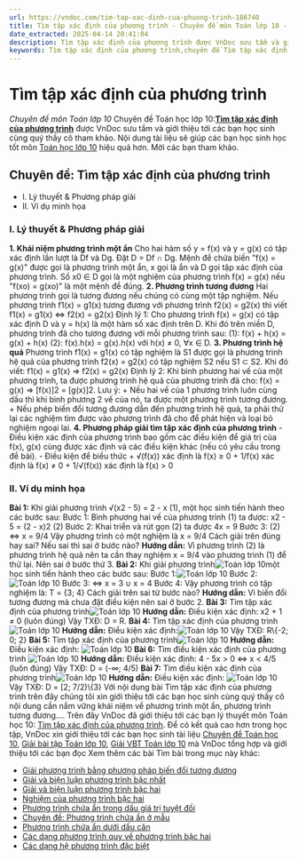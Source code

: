 ```yaml
---
url: https://vndoc.com/tim-tap-xac-dinh-cua-phuong-trinh-186740
title: Tìm tập xác định của phương trình - Chuyên đề môn Toán lớp 10 - VnDoc.com
date_extracted: 2025-04-14 20:41:04
description: Tìm tập xác định của phương trình được VnDoc sưu tầm và giới thiệu các bài chuyên đề môn Toán học lớp 10 tới các bạn học sinh và quý thầy cô tham khảo
keywords: Tìm tập xác định của phương trình,chuyên đề Tìm tập xác định của phương trình,giải toán 10,giải bài tập toán học 10,để học tốt môn toán lớp 10,chuyên đề toán lớp 10,chuyên đề toán học 10,trắc nghiệm Tìm tập xác định của phương trình
---
```


# Tìm tập xác định của phương trình
 _Chuyên đề môn Toán lớp 10_
Chuyên đề Toán học lớp 10:[**Tìm tập xác định của phương trình**](<https://vndoc.com/tim-tap-xac-dinh-cua-phuong-trinh-186740>) được VnDoc sưu tầm và giới thiệu tới các bạn học sinh cùng quý thầy cô tham khảo. Nội dung tài liệu sẽ giúp các bạn học sinh học tốt môn [Toán học lớp 10](<https://vndoc.com/toan-lop10>) hiệu quả hơn. Mời các bạn tham khảo.
## Chuyên đề: Tìm tập xác định của phương trình
  * I. Lý thuyết & Phương pháp giải
  * II. Ví dụ minh họa

### I. Lý thuyết & Phương pháp giải
**1\. Khái niệm phương trình một ẩn**
Cho hai hàm số y = f\(x\) và y = g\(x\) có tập xác định lần lượt là Df và Dg.
Đặt D = Df ∩ Dg. Mệnh đề chứa biến "f\(x\) = g\(x\)" được gọi là phương trình một ẩn, x gọi là ẩn và D gọi tập xác định của phương trình.
Số x0 ∈ D gọi là một nghiệm của phương trình f\(x\) = g\(x\) nếu "f\(xo\) = g\(xo\)" là một mệnh đề đúng.
**2\. Phương trình tương đương**
Hai phương trình gọi là tương đương nếu chúng có cùng một tập nghiệm. Nếu phương trình f1\(x\) = g1\(x\) tương đương với phương trình f2\(x\) = g2\(x\) thì viết
f1\(x\) = g1\(x\) ⇔ f2\(x\) = g2\(x\)
Định lý 1: Cho phương trình f\(x\) = g\(x\) có tập xác định D và y = h\(x\) là một hàm số xác định trên D. Khi đó trên miền D, phương trình đã cho tương đương với mỗi phương trình sau:
\(1\): f\(x\) + h\(x\) = g\(x\) + h\(x\)
\(2\): f\(x\).h\(x\) = g\(x\).h\(x\) với h\(x\) ≠ 0, ∀x ∈ D.
**3\. Phương trình hệ quả**
Phương trình f1\(x\) = g1\(x\) có tập nghiệm là S1 được gọi là phương trình hệ quả của phương trình f2\(x\) = g2\(x\) có tập nghiệm S2 nếu S1 ⊂ S2.
Khi đó viết:
f1\(x\) = g1\(x\) ⇒ f2\(x\) = g2\(x\)
Định lý 2: Khi bình phương hai vế của một phương trình, ta được phương trình hệ quả của phương trình đã cho: f\(x\) = g\(x\) ⇒ \[f\(x\)\]2 = \[g\(x\)\]2.
Lưu ý:
\+ Nếu hai vế của 1 phương trình luôn cùng dấu thì khi bình phương 2 vế của nó, ta được một phương trình tương đương.
\+ Nếu phép biến đổi tương đương dẫn đến phương trình hệ quả, ta phải thử lại các nghiệm tìm được vào phương trình đã cho để phát hiện và loại bỏ nghiệm ngoại lai.
**4\. Phương pháp giải tìm tập xác định của phương trình**
\- Điều kiện xác định của phương trình bao gồm các điều kiện để giá trị của f\(x\), g\(x\) cùng được xác định và các điều kiện khác \(nếu có yêu cầu trong đề bài\).
\- Điều kiện để biểu thức
\+ √\(f\(x\)\) xác định là f\(x\) ≥ 0
\+ 1/f\(x\) xác định là f\(x\) ≠ 0
\+ 1/√\(f\(x\)\) xác định là f\(x\) > 0
### II. Ví dụ minh họa
**Bài 1:** Khi giải phương trình √\(x2 \- 5\) = 2 - x \(1\), một học sinh tiến hành theo các bước sau:
Bước 1: Bình phương hai vế của phương trình \(1\) ta được:
x2 \- 5 = \(2 - x\)2 \(2\)
Bước 2: Khai triển và rút gọn \(2\) ta được 4x = 9
Bước 3: \(2\) ⇔ x = 9/4
Vậy phương trình có một nghiệm là x = 9/4
Cách giải trên đúng hay sai? Nếu sai thì sai ở bước nào?
**Hướng dẫn:**
Vì phương trình \(2\) là phương trình hệ quả nên ta cần thay nghiệm x = 9/4 vào phương trình \(1\) để thử lại. Nên sai ở bước thứ 3.
**Bài 2:** Khi giải phương trình![Toán lớp 10](https://i.vdoc.vn/data/image/2019/10/25/tim-tap-xac-dinh-cua-phuong-trinh-1.png)một học sinh tiến hành theo các bước sau:
Bước 1:![Toán lớp 10](https://i.vdoc.vn/data/image/2019/10/25/tim-tap-xac-dinh-cua-phuong-trinh-2.png)
Bước 2:![Toán lớp 10](https://i.vdoc.vn/data/image/2019/10/25/tim-tap-xac-dinh-cua-phuong-trinh-3.png)
Bước 3: ⇔ x = 3 ∪ x = 4
Bước 4: Vậy phương trình có tập nghiệm là: T = \{3; 4\}
Cách giải trên sai từ bước nào?
**Hướng dẫn:**
Vì biến đổi tương đương mà chưa đặt điều kiện nên sai ở bước 2.
**Bài 3:** Tìm tập xác định của phương trình![Toán lớp 10](https://i.vdoc.vn/data/image/2019/10/25/tim-tap-xac-dinh-cua-phuong-trinh-4.png)
**Hướng dẫn:**
Điều kiện xác định: x2 \+ 1 ≠ 0 \(luôn đúng\)
Vậy TXĐ: D = R.
**Bài 4:** Tìm tập xác định của phương trình![Toán lớp 10](https://i.vdoc.vn/data/image/2019/10/25/tim-tap-xac-dinh-cua-phuong-trinh-5.png)
**Hướng dẫn:**
Điều kiện xác định:![Toán lớp 10](https://i.vdoc.vn/data/image/2019/10/25/tim-tap-xac-dinh-cua-phuong-trinh-6.png)
Vậy TXĐ: R\\\{-2; 0; 2\}
**Bài 5:** Tìm tập xác định của phương trình![Toán lớp 10](https://i.vdoc.vn/data/image/2019/10/25/tim-tap-xac-dinh-cua-phuong-trinh-7.png)
**Hướng dẫn:**
Điều kiện xác định:
![Toán lớp 10](https://i.vdoc.vn/data/image/2019/10/25/tim-tap-xac-dinh-cua-phuong-trinh-8.png)
**Bài 6:** Tìm điều kiện xác định của phương trình
![Toán lớp 10](https://i.vdoc.vn/data/image/2019/10/25/tim-tap-xac-dinh-cua-phuong-trinh-9.png)
**Hướng dẫn:**
Điều kiện xác định: 4 - 5x > 0 ⇔ x < 4/5 \(luôn đúng\)
Vậy TXĐ: D = \(-∞; 4/5\)
**Bài 7:** Tìm điều kiện xác định của phương trình![Toán lớp 10](https://i.vdoc.vn/data/image/2019/10/25/tim-tap-xac-dinh-cua-phuong-trinh-10.png)
**Hướng dẫn:**
Điều kiện xác định:
![Toán lớp 10](https://i.vdoc.vn/data/image/2019/10/25/tim-tap-xac-dinh-cua-phuong-trinh-11.png)
Vậy TXĐ: D = \[2; 7/2\)\\\{3\}
Với nội dung bài Tìm tập xác định của phương trình trên đây chúng tôi xin giới thiệu tới các bạn học sinh cùng quý thầy cô nội dung cần nắm vững khái niệm về phương trình một ẩn, phương trình tương đương....
Trên đây VnDoc đã giới thiệu tới các bạn lý thuyết môn Toán học 10: [Tìm tập xác định của phương trình](<https://vndoc.com/tim-tap-xac-dinh-cua-phuong-trinh-186740>). Để có kết quả cao hơn trong học tập, VnDoc xin giới thiệu tới các bạn học sinh tài liệu [Chuyên đề Toán học 10](<https://vndoc.com/chuyen-de-toan10>), [Giải bài tập Toán lớp 10](<https://vndoc.com/giai-toan-lop10>), [Giải VBT Toán lớp 10](<https://vndoc.com/giai-vo-bt-toan10>) mà VnDoc tổng hợp và giới thiệu tới các bạn đọc
Xem thêm các bài Tìm bài trong mục này khác:
  * [Giải phương trình bằng phương pháp biến đổi tương đương](</giai-phuong-trinh-bang-phuong-phap-bien-doi-tuong-duong-186745>)
  * [Giải và biện luận phương trình bậc nhất](</giai-va-bien-luan-phuong-trinh-bac-nhat-186749>)
  * [Giải và biện luận phương trình bậc hai](</giai-va-bien-luan-phuong-trinh-bac-hai-186753>)
  * [Nghiệm của phương trình bậc hai](</nghiem-cua-phuong-trinh-bac-hai-186755>)
  * [Phương trình chứa ẩn trong dấu giá trị tuyệt đối](</phuong-trinh-chua-an-trong-dau-gia-tri-tuyet-doi-186758>)
  * [Chuyên đề: Phương trình chứa ẩn ở mẫu](</chuyen-de-phuong-trinh-chua-an-o-mau-186763>)
  * [Phương trình chứa ẩn dưới dấu căn](</phuong-trinh-chua-an-duoi-dau-can-186767>)
  * [Các dạng phương trình quy về phương trình bậc hai](</cac-dang-phuong-trinh-quy-ve-phuong-trinh-bac-hai-186768>)
  * [Các dạng hệ phương trình đặc biệt](</cac-dang-he-phuong-trinh-dac-biet-186769>)

